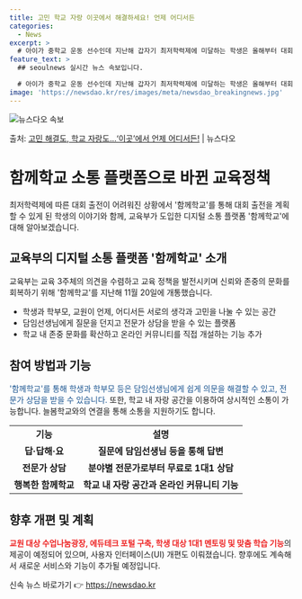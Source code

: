 ```yaml
---
title: 고민 학교 자랑 이곳에서 해결하세요! 언제 어디서든
categories:
  - News
excerpt: >
  # 아이가 중학교 운동 선수인데 지난해 갑자기 최저학력제에 미달하는 학생은 올해부터 대회 출전이 어렵다고 해…
feature_text: >
  ## seoulnews 실시간 뉴스 속보입니다.

  # 아이가 중학교 운동 선수인데 지난해 갑자기 최저학력제에 미달하는 학생은 올해부터 대회 출전이 어렵다고 해…
image: 'https://newsdao.kr/res/images/meta/newsdao_breakingnews.jpg'
---
```


![뉴스다오 속보](https://newsdao.kr/res/images/meta/newsdao_breakingnews.jpg)

<p>출처: <a href="https://newsdao.kr/3357" rel="dofollow">고민 해결도, 학교 자랑도…‘이곳’에서 언제 어디서든!</a> | 뉴스다오</p>

<h1>함께학교 소통 플랫폼으로 바뀐 교육정책</h1>

<p data-ke-size="size16">최저학력제에 따른 대회 출전이 어려워진 상황에서 '함께학교'를 통해 대회 출전을 계획할 수 있게 된 학생의 이야기와 함께, 교육부가 도입한 디지털 소통 플랫폼 '함께학교'에 대해 알아보겠습니다.</p>

<h2>교육부의 디지털 소통 플랫폼 '함께학교' 소개</h2>
<p>교육부는 교육 3주체의 의견을 수렴하고 교육 정책을 발전시키며 신뢰와 존중의 문화를 회복하기 위해 '함께학교'를 지난해 11월 20일에 개통했습니다.</p>
<ul>
  <li>학생과 학부모, 교원이 언제, 어디서든 서로의 생각과 고민을 나눌 수 있는 공간</li>
  <li>담임선생님에게 질문을 던지고 전문가 상담을 받을 수 있는 플랫폼</li>
  <li>학교 내 존중 문화를 확산하고 온라인 커뮤니티를 직접 개설하는 기능 추가</li>
</ul>

<h2>참여 방법과 기능</h2>
<p><span style="color: #1a5490;">'함께학교'를 통해 학생과 학부모 등은 담임선생님에게 쉽게 의문을 해결할 수 있고, 전문가 상담을 받을 수 있습니다.</span> 또한, 학교 내 자랑 공간을 이용하여 상시적인 소통이 가능합니다. 늘봄학교와의 연결을 통해 소통을 지원하기도 합니다.</p>

<table>
  <tr>
    <td style="text-align: center; height: 17px;"><b>기능</b></td>
    <td style="text-align: center; height: 17px;"><b>설명</b></td>
  </tr>
  <tr>
    <td style="text-align: center; height: 17px;"><b>답·답해·요</b></td>
    <td style="text-align: center; height: 17px;"><b>질문에 담임선생님 등을 통해 답변</b></td>
  </tr>
  <tr>
    <td style="text-align: center; height: 17px;"><b>전문가 상담</b></td>
    <td style="text-align: center; height: 17px;"><b>분야별 전문가로부터 무료로 1대1 상담</b></td>
  </tr>
  <tr>
    <td style="text-align: center; height: 17px;"><b>행복한 함께학교</b></td>
    <td style="text-align: center; height: 17px;"><b>학교 내 자랑 공간과 온라인 커뮤니티 기능</b></td>
  </tr>
</table>

<h2>향후 개편 및 계획</h2>
<p><b><span style="color: #ee2323;">교원 대상 수업나눔광장, 에듀테크 포털 구축, 학생 대상 1대1 멘토링 및 맞춤 학습 기능</span></b>의 제공이 예정되어 있으며, 사용자 인터페이스(UI) 개편도 이뤄졌습니다. 향후에도 계속해서 새로운 서비스와 기능이 추가될 예정입니다.</p>

<p data-ke-size="size16"></p> 

신속 뉴스 바로가기 👉 <a href="https://newsdao.kr" rel="dofollow">https://newsdao.kr</a>


